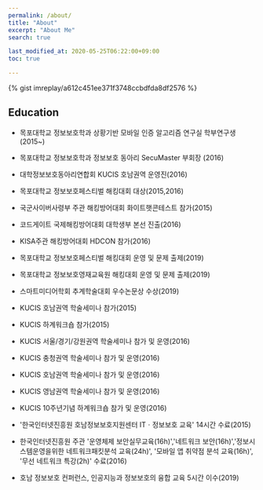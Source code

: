 ```yaml
---
permalink: /about/
title: "About"
excerpt: "About Me"
search: true

last_modified_at: 2020-05-25T06:22:00+09:00
toc: true

---
```




{% gist imreplay/a612c451ee371f3748ccbdfda8df2576 %}
 

## Education
 - 목포대학교 정보보호학과 상황기반 모바일 인증 알고리즘 연구실 학부연구생(2015~)
 - 목포대학교 정보보호학과 정보보호 동아리 SecuMaster 부회장 (2016)
 - 대학정보보호동아리연합회 KUCIS 호남권역 운영진(2016)
 
 - 목포대학교 정보보호페스티벌 해킹대회 대상(2015,2016)
 - 국군사이버사령부 주관 해킹방어대회 화이트햇콘테스트 참가(2015)
 - 코드게이트 국제해킹방어대회 대학생부 본선 진출(2016)
 - KISA주관 해킹방어대회 HDCON 참가(2016)
 - 목포대학교 정보보호페스티벌 해킹대회 운영 및 문제 출제(2019)
 - 목포대학교 정보보호영재교육원 해킹대회 운영 및 문제 출제(2019)
 
 
 
 - 스마트미디어학회 추계학술대회 우수논문상 수상(2019)
 
 - KUCIS 호남권역 학술세미나 참가(2015)
 - KUCIS 하계워크숍 참가(2015)
 - KUCIS 서울/경기/강원권역 학술세미나 참가 및 운영(2016)
 - KUCIS 충청권역 학술세미나 참가 및 운영(2016)
 - KUCIS 호남권역 학술세미나 참가 및 운영(2016)
 - KUCIS 영남권역 학술세미나 참가 및 운영(2016)
 - KUCIS 10주년기념 하계워크숍 참가 및 운영(2016)
 
 - '한국인터넷진흥원 호남정보보호지원센터 ITㆍ정보보호 교육' 14시간 수료(2015)
 - 한국인터넷진흥원 주관 '운영체제 보안실무교육(16h)','네트워크 보안(16h)','정보시스템운영을위한 네트워크패킷분석 교육(24h)', '모바일 앱 취약점 분석 교육(16h)', '무선 네트워크 특강(2h)' 수료(2016)
 - 호남 정보보호 컨퍼런스, 인공지능과 정보보호의 융합 교육 5시간 이수(2019)
 


<div class="fb-comments" data-href="https://imreplay.com/about" data-numposts="5"></div>
  


